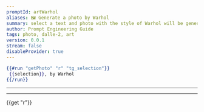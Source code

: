 ```yaml
---
promptId: artWarhol
aliases: 🖼️ Generate a photo by Warhol
summary: select a text and photo with the style of Warhol will be generated using Dalle-2
author: Prompt Engineering Guide
tags: photo, dalle-2, art
version: 0.0.1
stream: false
disableProvider: true
---
```

```handlebars
{{#run "getPhoto" "r" "tg_selection"}}
 {{selection}}, by Warhol
{{/run}}
```
***
***
{{get "r"}}